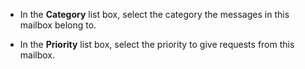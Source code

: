 <!-- markdownlint-disable-file MD041 -->
* In the **Category** list box, select the category the messages in this mailbox belong to.

* In the **Priority** list box, select the priority to give requests from this mailbox.
